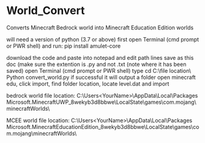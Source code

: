 # World_Convert
Converts Minecraft Bedrock world into Minecraft Education Edition worlds

will need a version of python (3.7 or above)
first open Terminal (cmd prompt or PWR shell) and run: pip install amulet-core

download the code and paste into notepad and edit path lines 
save as this doc (make sure the extention is .py and not .txt (note where it has been saved)
open Terminal (cmd prompt or PWR shell)
type cd C:\file location\ Python convert_world.py
if successful it will output a folder
open minecraft edu, click import, find folder location, locate level.dat and import 

bedrock world file location: 
C:\Users\<YourName>\AppData\Local\Packages\
Microsoft.MinecraftUWP_8wekyb3d8bbwe\LocalState\games\com.mojang\minecraftWorlds\

MCEE world file location: 
C:\Users\<YourName>\AppData\Local\Packages\
Microsoft.MinecraftEducationEdition_8wekyb3d8bbwe\LocalState\games\com.mojang\minecraftWorlds\
